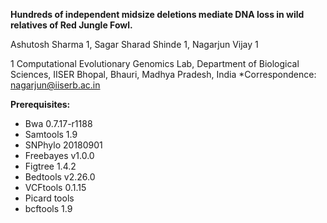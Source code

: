 **Hundreds of independent midsize deletions mediate DNA loss in wild relatives of Red Jungle Fowl.**

Ashutosh Sharma 1, Sagar Sharad Shinde 1,  Nagarjun Vijay 1

1 Computational Evolutionary Genomics Lab, Department of Biological Sciences, IISER Bhopal, Bhauri, Madhya Pradesh, India *Correspondence: nagarjun@iiserb.ac.in

**Prerequisites:**

- Bwa 0.7.17-r1188
- Samtools 1.9
- SNPhylo 20180901
- Freebayes v1.0.0
- Figtree 1.4.2
- Bedtools v2.26.0
- VCFtools 0.1.15
- Picard tools
- bcftools 1.9
